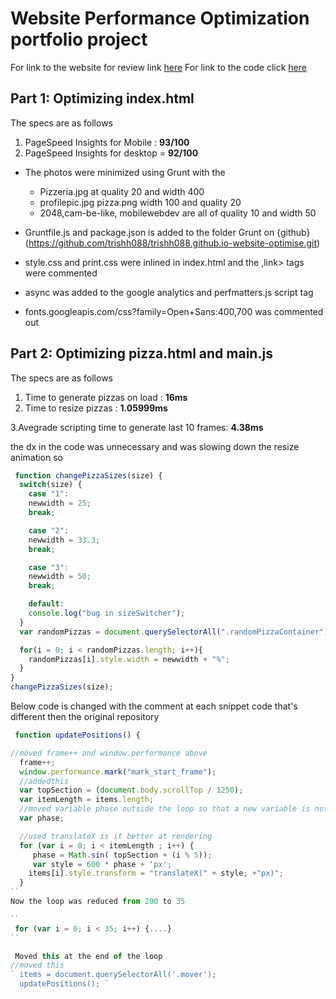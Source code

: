 # Website Performance Optimization portfolio project
For link to the website for review link [here](https://trishh088.github.io/trishh088.github.io-website-optimise/)
For link to the code click [here](https://github.com/trishh088/trishh088.github.io-website-optimise.git)

## Part 1: Optimizing index.html
The specs are as follows
1. PageSpeed Insights for Mobile : **93/100**
2. PageSpeed Insights for desktop = **92/100**

* The photos were minimized using Grunt with the
  * Pizzeria.jpg at quality 20 and width 400
  * profilepic.jpg pizza.png width 100 and quality 20
  * 2048,cam-be-like, mobilewebdev are all of quality 10 and width 50

* Gruntfile.js and package.json is added to the folder Grunt on {github}(https://github.com/trishh088/trishh088.github.io-website-optimise.git)

* style.css and print.css were inlined in index.html and the ,link> tags were commented
* async was added to the google analytics and perfmatters.js script tag
* fonts.googleapis.com/css?family=Open+Sans:400,700 was commented out

## Part 2: Optimizing  pizza.html and main.js
The specs are as follows
1. Time to generate pizzas on load : **16ms**
2. Time to resize pizzas : **1.05999ms**

3.Avegrade scripting time to generate last 10 frames: **4.38ms**

the dx in the code was unnecessary and was slowing down the resize animation so

``` JavaScript
 function changePizzaSizes(size) {
  switch(size) {
    case "1":
    newwidth = 25;
    break;

    case "2":
    newwidth = 33.3;
    break;

    case "3":
    newwidth = 50;
    break;

    default:
    console.log("bug in sizeSwitcher");
  }
  var randomPizzas = document.querySelectorAll(".randomPizzaContainer");

  for(i = 0; i < randomPizzas.length; i++){
    randomPizzas[i].style.width = newwidth + "%";
  }
}
changePizzaSizes(size);
```

Below code is changed with the comment at each snippet code that's different then the original repository

```  JavaScript
 function updatePositions() {

//moved frame++ and window.performance above
  frame++;
  window.performance.mark("mark_start_frame");
  //addedthis
  var topSection = (document.body.scrollTop / 1250);
  var itemLength = items.length;
  //moved variable phase outside the loop so that a new variable is not made everytime the loop runs
  var phase;

  //used translateX is it better at rendering
  for (var i = 0; i < itemLength ; i++) {
     phase = Math.sin( topSection + (i % 5));
     var style = 600 * phase + 'px';
    items[i].style.transform = "translateX(" + style; +"px)";
  }
``
Now the loop was reduced from 200 to 35

``
 for (var i = 0; i < 35; i++) {....}
``

 Moved this at the end of the loop
//moved this
` items = document.querySelectorAll('.mover');
  updatePositions(); `
